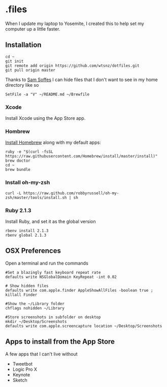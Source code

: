 # .files

When I update my laptop to Yosemite, I created this to help set my computer up a little faster.

## Installation

    cd ~
    git init
    git remote add origin https://github.com/wtsnz/dotfiles.git
    git pull origin master

Thanks to [Sam Soffes](https://github.com/soffes/dotfiles/blob/master/Readme.markdown) I can hide files that I don't want to see in my home directory like so

    SetFile -a "V" ~/README.md ~/Brewfile

### Xcode

Install Xcode using the App Store app.

### Hombrew

[Install Homebrew](http://brew.sh) along with my default apps:

    ruby -e "$(curl -fsSL https://raw.githubusercontent.com/Homebrew/install/master/install)"
    brew doctor
    cd ~
    brew bundle

### Install oh-my-zsh

    curl -L https://raw.github.com/robbyrussell/oh-my-zsh/master/tools/install.sh | sh

### Ruby 2.1.3

Install Ruby, and set it as the global version

    rbenv install 2.1.3
    rbenv global 2.1.3

## OSX Preferences

Open a terminal and run the commands

    #Set a blazingly fast keyboard repeat rate
    defaults write NSGlobalDomain KeyRepeat -int 0.02

    # Show hidden files
    defaults write com.apple.finder AppleShowAllFiles -boolean true ; killall Finder

    #Show the ~/Library folder
    chflags nohidden ~/Library

    #Store screenshots in subfolder on desktop
    mkdir ~/Desktop/Screenshots
    defaults write com.apple.screencapture location ~/Desktop/Screenshots

## Apps to install from the App Store
A few apps that I can't live without

- Tweetbot
- Logic Pro X
- Keynote
- Sketch
